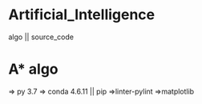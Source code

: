 # Artificial_Intelligence
algo || source_code
  
  
  # A* algo
  
  
=> py 3.7
=> conda 4.6.11 || pip
=>linter-pylint
=>matplotlib

